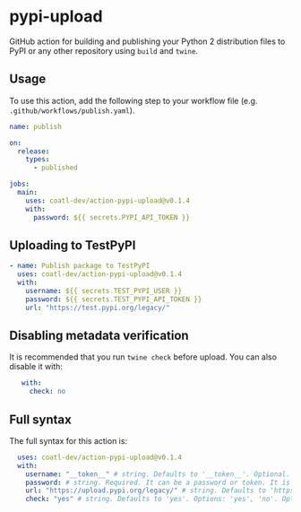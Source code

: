 # pypi-upload

GitHub action for building and publishing your Python 2 distribution files to
PyPI or any other repository using `build` and `twine`.

## Usage

To use this action, add the following step to your workflow file (e.g.
`.github/workflows/publish.yaml`).

```yml
name: publish

on:
  release:
    types:
      - published

jobs:
  main:
    uses: coatl-dev/action-pypi-upload@v0.1.4
    with:
      password: ${{ secrets.PYPI_API_TOKEN }}
```

## Uploading to TestPyPI

```yml
- name: Publish package to TestPyPI
  uses: coatl-dev/action-pypi-upload@v0.1.4
  with:
    username: ${{ secrets.TEST_PYPI_USER }}
    password: ${{ secrets.TEST_PYPI_API_TOKEN }}
    url: "https://test.pypi.org/legacy/"
```

## Disabling metadata verification

It is recommended that you run `twine check` before upload. You can also disable
it with:

```yml
   with:
     check: no
```

## Full syntax

The full syntax for this action is:

```yml
  uses: coatl-dev/action-pypi-upload@v0.1.4
  with:
    username: "__token__" # string. Defaults to '__token__'. Optional.
    password: # string. Required. It can be a password or token. It is recommended to keep your password as secrets.
    url: "https://upload.pypi.org/legacy/" # string. Defaults to 'https://upload.pypi.org/legacy/'. Optional.
    check: "yes" # string. Defaults to 'yes'. Options: 'yes', 'no'. Optional.
```
